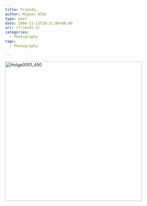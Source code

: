 ```yaml
---
title: Friends…
author: Miguel Alho
type: post
date: 2006-11-15T20:21:00+00:00
url: /friends-2/
categories:
  - Photography
tags:
  - Photography

---
```

[<img src="http://static.flickr.com/118/298253946_b0366ca629.jpg" width="450" height="457" alt="Holga0001_450" />][1]

 [1]: http://www.flickr.com/photos/mytymyky/298253946/ "Photo Sharing"